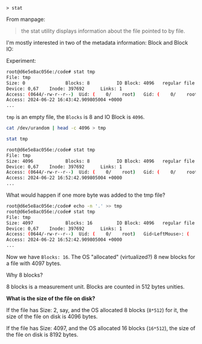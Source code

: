 `> stat`

From manpage: 
>the stat utility displays information about the file pointed to by file.

I'm mostly interested in two of the metadata information: Block and Block IO:

Experiment:
```bash
root@d6e5e8ac056e:/code# stat tmp
File: tmp
Size: 0               Blocks: 8          IO Block: 4096   regular file
Device: 0,67    Inode: 397692      Links: 1
Access: (0644/-rw-r--r--)  Uid: (    0/    root)   Gid: (    0/    root)
Access: 2024-06-22 16:43:42.909805004 +0000
...
```

`tmp` is an empty file, the `Blocks` is 8 and IO Block is `4096`. 

```bash
cat /dev/urandom | head -c 4096 > tmp

stat tmp

root@d6e5e8ac056e:/code# stat tmp
File: tmp
Size: 4096            Blocks: 8          IO Block: 4096   regular file
Device: 0,67    Inode: 397692      Links: 1
Access: (0644/-rw-r--r--)  Uid: (    0/    root)   Gid: (    0/    root)
Access: 2024-06-22 16:52:42.909805004 +0000
...
```

What would happen if one more byte was added to the tmp file?

```bash
root@d6e5e8ac056e:/code# echo -n '.' >> tmp
root@d6e5e8ac056e:/code# stat tmp
File: tmp
Size: 4097            Blocks: 16         IO Block: 4096   regular file
Device: 0,67    Inode: 397692      Links: 1
Access: (0644/-rw-r--r--)  Uid: (    0/    root)   Gid<LeftMouse>: (    0/    root)
Access: 2024-06-22 16:52:42.909805004 +0000
...
```

Now we have `Blocks: 16`. The OS "allocated" (virtualized?) 8 new blocks for a file with 4097 bytes.

Why 8 blocks?

8 blocks is a measurement unit. Blocks are counted in 512 bytes unities.


**What is the size of the file on disk?**

If the file has Size: 2, say, and the OS allocated 8 blocks (`8*512`) for it, the size of the file on disk is 4096 bytes.

If the file has Size: 4097, and the OS allocated 16 blocks (`16*512`), the size of the file on disk is 8192 bytes.


